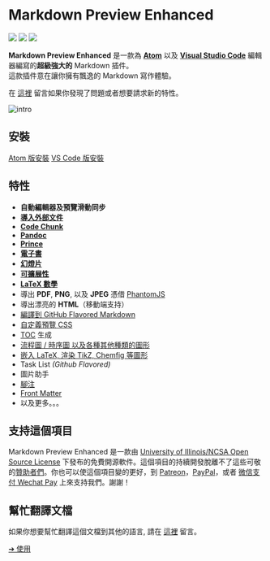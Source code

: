 # Markdown Preview Enhanced

[![](https://img.shields.io/github/tag/shd101wyy/markdown-preview-enhanced.svg)](https://github.com/shd101wyy/markdown-preview-enhanced/releases) ![](https://img.shields.io/apm/dm/markdown-preview-enhanced.svg)  [![](https://img.shields.io/github/stars/shd101wyy/markdown-preview-enhanced.svg?style=social&label=Star)](https://github.com/shd101wyy/markdown-preview-enhanced)  

**Markdown Preview Enhanced** 是一款為 [**Atom**](https://atom.io/packages/markdown-preview-enhanced) 以及 [**Visual Studio Code**](https://marketplace.visualstudio.com/items?itemName=shd101wyy.markdown-preview-enhanced) 編輯器編寫的**超級強大的** Markdown 插件。    
這款插件意在讓你擁有飄逸的 Markdown 寫作體驗。

在 [這裡](https://github.com/shd101wyy/markdown-preview-enhanced/issues) 留言如果你發現了問題或者想要請求新的特性。

![intro](https://user-images.githubusercontent.com/1908863/28227953-eb6eefa4-68a1-11e7-8769-96ea83facf3b.png)

## 安裝
[Atom 版安裝](zh-tw/installation.md)
[VS Code 版安裝](zh-tw/vscode-installation.md)

## 特性

- **自動編輯器及預覽滑動同步**  
- **[導入外部文件](zh-tw/file-imports.md)**
- **[Code Chunk](zh-tw/code-chunk.md)**
- **[Pandoc](zh-tw/pandoc.md)**
- **[Prince](zh-tw/prince.md)**  
- **[電子書](zh-tw/ebook.md)**
- **[幻燈片](zh-tw/presentation.md)**
- **[可擴展性](developer.md?id=how-to-write-extensions)**
- **[LaTeX 數學](zh-tw/math.md)**  
- 導出 **PDF**, **PNG**, 以及 **JPEG** 憑借 [PhantomJS](zh-tw/phantomjs.md)   
- 導出漂亮的 **HTML**（移動端支持）  
- [編譯到 GitHub Flavored Markdown](zh-tw/markdown.md)
- [自定義預覽 CSS](zh-tw/customize-css.md)  
- [TOC](zh-tw/toc.md) 生成  
- [流程圖 / 時序圖 以及各種其他種類的圖形](zh-tw/graphs.md)
- [嵌入 LaTeX, 渲染 TikZ, Chemfig 等圖形](zh-tw/code-chunk.md?id=latex)
- Task List *(Github Flavored)*  
- 圖片助手
- [腳注](https://github.com/shd101wyy/markdown-preview-enhanced/issues/35)  
- [Front Matter](https://github.com/shd101wyy/markdown-preview-enhanced/issues/100)
- 以及更多。。。

## 支持這個項目
Markdown Preview Enhanced 是一款由 [University of Illinois/NCSA Open Source License](LICENSE.md) 下發布的免費開源軟件。這個項目的持續開發脫離不了這些可敬的[贊助者們](backers.md)。你也可以使這個項目變的更好，到 [Patreon](https://www.patreon.com/shd101wyy)，[PayPal](https://shd101wyy.github.io/markdown-preview-enhanced/#/paypal)，或者 [微信支付 Wechat Pay](https://shd101wyy.github.io/markdown-preview-enhanced/#/wechat) 上來支持我們。謝謝！

## 幫忙翻譯文檔
如果你想要幫忙翻譯這個文檔到其他的語言, 請在 [這裡](https://github.com/shd101wyy/markdown-preview-enhanced/issues) 留言。      

[➔ 使用](zh-tw/usages.md)